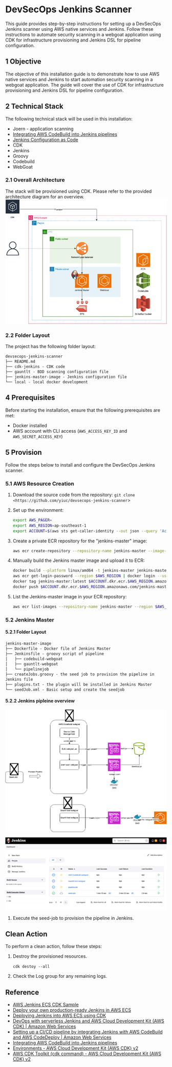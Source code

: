 # DevSecOps Jenkins Scanner

This guide provides step-by-step instructions for setting up a DevSecOps Jenkins scanner using AWS native services and Jenkins. Follow these instructions to automate security scanning in a webgoat application using CDK for infrastructure provisioning and Jenkins DSL for pipeline configuration.

## 1 Objective

The objective of this installation guide is to demonstrate how to use AWS native services and Jenkins to start automation security scanning in a webgoat application. The guide will cover the use of CDK for infrastructure provisioning and Jenkins DSL for pipeline configuration.

## 2 Technical Stack

The following technical stack will be used in this installation:

- Joern - application scanning
- [Integrating AWS CodeBuild into Jenkins pipelines](https://jenkinshero.com/integrating-aws-codebuild-into-jenkins-pipelines/)
- [Jenkins Configuration as Code](https://abrahamntd.medium.com/automating-jenkins-setup-using-docker-and-jenkins-configuration-as-code-897e6640af9d)
- CDK
- Jenkins
- Groovy
- Codebuild
- WebGoat

### 2.1 Overall Architecture

The stack will be provisioned using CDK. Please refer to the provided architecture diagram for an overview.
![](./docs/image/infra.drawio.png)

### 2.2 Folder Layout

The project has the following folder layout:

```
devsecops-jenkins-scanner
├── README.md
├── cdk-jenkins - CDK code
├── gauntlt - BDD scanning configuration file
├── jenkins-master-image - Jenkins configuration file
└── local - local docker development
```

## 4 Prerequisites

Before starting the installation, ensure that the following prerequisites are met:

- Docker installed
- AWS account with CLI access (`AWS_ACCESS_KEY_ID` and `AWS_SECRET_ACCESS_KEY`)

## 5 Provision

Follow the steps below to install and configure the DevSecOps Jenkins scanner.

### 5.1 AWS Resource Creation

1. Download the source code from the repository: `git clone <https://github.com/yiuc/devsecops-jenkins-scanner`>
2. Set up the environment:
    
    ```bash
    export AWS_PAGER=
    export AWS_REGION=ap-southeast-1
    export ACCOUNT=$(aws sts get-caller-identity --out json --query 'Account' | sed 's/"//g')
    
    ```
    
3. Create a private ECR repository for the "jenkins-master" image:
    
    ```bash
    aws ecr create-repository --repository-name jenkins-master --image-scanning-configuration scanOnPush=false --region $AWS_REGION
    
    ```
    
4. Manually build the Jenkins master image and upload it to ECR:
    
    ```bash
    docker build --platform linux/amd64 -t jenkins-master jenkins-master-image/. \\
    aws ecr get-login-password --region $AWS_REGION | docker login --username AWS --password-stdin $ACCOUNT.dkr.ecr.$AWS_REGION.amazonaws.com \\
    docker tag jenkins-master:latest $ACCOUNT.dkr.ecr.$AWS_REGION.amazonaws.com/jenkins-master:latest \\
    docker push $ACCOUNT.dkr.ecr.$AWS_REGION.amazonaws.com/jenkins-master:latest
    
    ```
    
5. List the Jenkins-master image in your ECR repository:
    
    ```bash
    aws ecr list-images --repository-name jenkins-master --region $AWS_REGION --output table
    
    ```
    

### 5.2 Jenkins Master

#### 5.2.1 Folder Layout

```
jenkins-master-image
├── Dockerfile - Docker file of Jenkins Master
├── Jenkinsfile - groovy script of pipeline
│   ├── codebuild-webgoat
│   ├── gauntlt-webgoat
│   └── pipelinejob
├── createJobs.groovy - the seed job to provision the pipeline in Jenkins file
├── plugins.txt - the plugin will be installed in Jenkins Master
└── seedJob.xml - Basic setup and create the seedjob
```

#### 5.2.2 Jenkins pipleine overview

![](./docs/image/pipeline_flow.drawio.png)

![](./docs/image/jenkins_main_page.png)
1. Execute the seed-job to provision the pipeline in Jenkins.

## Clean Action

To perform a clean action, follow these steps:

1. Destroy the provisioned resources.

    `cdk destoy --all`

2. Check the Log group for any remaining logs.

## Reference

- [AWS Jenkins ECS CDK Sample](https://github.com/aws-samples/aws-jenkins-ecs-cdk)
- [Deploy your own production-ready Jenkins in AWS ECS](https://jenkinshero.com/deploy-jenkins-into-aws-ecs/)
- [Deploying Jenkins into AWS ECS using CDK](https://jenkinshero.com/deploying-jenkins-into-aws-ecs-using-cdk/)
- [DevOps with serverless Jenkins and AWS Cloud Development Kit (AWS CDK) | Amazon Web Services](https://aws.amazon.com/blogs/devops/devops-with-serverless-jenkins-and-aws-cloud-development-kit-aws-cdk/)
- [Setting up a CI/CD pipeline by integrating Jenkins with AWS CodeBuild and AWS CodeDeploy | Amazon Web Services](https://aws.amazon.com/blogs/devops/setting-up-a-ci-cd-pipeline-by-integrating-jenkins-with-aws-codebuild-and-aws-codedeploy/)
- [Integrating AWS CodeBuild into Jenkins pipelines](https://jenkinshero.com/integrating-aws-codebuild-into-jenkins-pipelines/)
- [Environments - AWS Cloud Development Kit (AWS CDK) v2](https://docs.aws.amazon.com/cdk/v2/guide/environments.html)
- [AWS CDK Toolkit (cdk command) - AWS Cloud Development Kit (AWS CDK) v2](https://docs.aws.amazon.com/cdk/v2/guide/cli.html#cli-config)